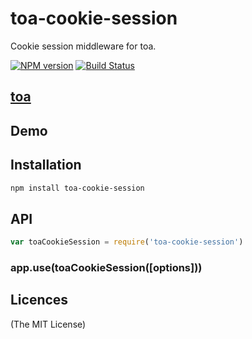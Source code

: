 toa-cookie-session
====
Cookie session middleware for toa.

[![NPM version][npm-image]][npm-url]
[![Build Status][travis-image]][travis-url]

## [toa](https://github.com/toajs/toa)


## Demo

## Installation

```bash
npm install toa-cookie-session
```

## API

```js
var toaCookieSession = require('toa-cookie-session')
```
### app.use(toaCookieSession([options]))

## Licences
(The MIT License)

[npm-url]: https://npmjs.org/package/toa-cookie-session
[npm-image]: http://img.shields.io/npm/v/toa-cookie-session.svg

[travis-url]: https://travis-ci.org/toajs/toa-cookie-session
[travis-image]: http://img.shields.io/travis/toajs/toa-cookie-session.svg
